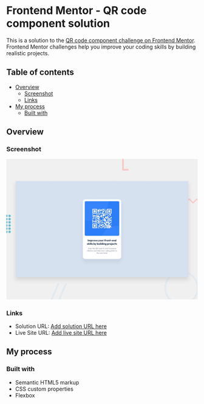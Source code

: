 # Frontend Mentor - QR code component solution

This is a solution to the [QR code component challenge on Frontend Mentor](https://www.frontendmentor.io/challenges/qr-code-component-iux_sIO_H). Frontend Mentor challenges help you improve your coding skills by building realistic projects. 

## Table of contents

- [Overview](#overview)
  - [Screenshot](#screenshot)
  - [Links](#links)
- [My process](#my-process)
  - [Built with](#built-with)

## Overview

### Screenshot

![](./design/desktop-preview.jpg)


### Links

- Solution URL: [Add solution URL here](https://github.com/kamrulsaad/QR-code-Component)
- Live Site URL: [Add live site URL here](https://kamrulsaad.github.io/QR-code-Component/)

## My process

### Built with

- Semantic HTML5 markup
- CSS custom properties
- Flexbox

